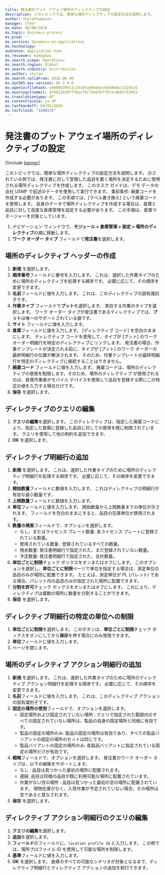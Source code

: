 ```yaml
---
title: 発注書のプット アウェイ場所のディレクティブの設定
description: このトピックでは、簡単な場所ディレクティブの設定方法を説明します。
author: ShylaThompson
manager: tfehr
ms.date: 08/08/2019
ms.topic: business-process
ms.prod: ''
ms.service: dynamics-ax-applications
ms.technology: ''
audience: Application User
ms.reviewer: kamaybac
ms.search.scope: Operations
ms.search.region: Global
ms.search.industry: Distribution
ms.author: shylaw
ms.search.validFrom: 2016-06-30
ms.dyn365.ops.version: AX 7.0.0
ms.openlocfilehash: e4008639411c18c0fad0d4dec0da98dbc13191a5
ms.sourcegitcommit: 4f9912439ff78acf0c754d5bff972c4b85763093
ms.translationtype: HT
ms.contentlocale: ja-JP
ms.lasthandoff: 04/02/2020
ms.locfileid: "3208135"
---
```

# <a name="set-up-a-location-directive-for-purchase-order-put-away"></a>発注書のプット アウェイ場所のディレクティブの設定

[!include [banner](../../includes/banner.md)]

このトピックでは、簡単な場所ディレクティブの設定方法を説明します。 示されている例では、発注書に対して受領した品目を置く場所を決定するために使用される場所ディレクティブを作成します。 このタスク ガイドは、デモ データの会社 USMF で前述のデータを使用して実行できます。 事前条件: 廃棄コードを作成する必要があります。 この手順では、[ラベル書き換え] という廃棄コードを使用します。 自身のデータで場所ディレクティブを作成する場合は、倉庫と品目に対して高度な倉庫管理を設定する必要があります。 この手順は、倉庫マネージャーを対象としています。

1. ナビゲーション ウィンドウで、**モジュール > 倉庫管理 > 設定 > 場所のディレクティブ**の順に移動します。
2. **ワーク オーダー タイプ** フィールドで**発注書**を選択します。

## <a name="create-a-location-directive-header"></a>場所のディレクティブ ヘッダーの作成
1. **新規** を選択します。
2. **順序番号**フィールドに番号を入力します。 これは、選択した作業タイプのために場所のディレクティブを処理する順序です。 必要に応じて、その順序を変更できます。  
3. **名前**フィールドに値を入力します。 これは、このディレクティブの固有識別子です。  
4. **作業タイプ** フィールドで**プット**を選択します。 実効する作業のタイプを選択します。 ワーク オーダー タイプが発注書であるディレクティブでは、**プット**は唯一のサポートされている値です。  
5. **サイト** フィールドに値を入力します。
6. **倉庫**フィールドに値を入力します。 [ディレクティブ コード] を空白のままにします。  ディレクティブ コードを使用して、タイプが [プット] のワークオーダー明細行を特定のディレクティブにリンクします。 発注書の場合、作業テンプレートが決定される前に、タイプが [プット] のワーク オーダーの最終明細行の位置が解決されます。 そのため、作業テンプレートの最終明細行を特定のディレクティブに接続することはできません。   
7. **廃棄コード** フィールドに値を入力します。 廃棄コードは、場所のディレクティブの使用を制限します。そのため、場所のディレクティブ が使用されるのは、倉庫作業者がモバイル デバイスを使用して品目を登録する際にこの特定の値を入力する場合だけです。  
8. **保存** を選択します。

## <a name="edit-the-query-for-directive"></a>ディレクティブのクエリの編集
1. **クエリの編集**を選択します。 このディレクティブは、指定した廃棄コードにより、指定した倉庫に登録した品目に対しての使用を既に制限されています。 クエリを使用して他の制約を追加できます。  
2. **OK** を選択します。

## <a name="add-directive-lines"></a>ディレクティブ明細行の追加
1. **新規** を選択します。 これは、選択した作業タイプのために場所のディレクティブ明細行を処理する順序です。 必要に応じて、その順序を変更できます。  
2. **開始数量**フィールドに数値を入力します。 これはディレクティブの明細行が有効な最小数量です。  
3. **上限数量**フィールドに数値を入力します。
4. **単位**フィールドに値を入力します。 開始数量から上限数量までの単位が示されます。 フィールドを空白のままにすると、品目の在庫単位が使用されます。  
5. **数量の検索**フィールドで、オプションを選択します。
    - なし、またはライセンス プレート数量: 各ライセンス プレートに登録されている数量。  
    - 使用されている数量 : 登録されているすべての数量。  
    - 残余数量: 発注書明細行で指定された、まだ登録されていない数量。  
    - 予定数量: 発注書明細行で指定された、合計数量。  
6. **単位ごとに制限**チェック ボックスをオンまたはオフにします。 このオプションを選択し、**単位ごとに制限**ページで単位を指定する場合は、測定単位の品目のみが場所に配置できます。 たとえば、測定単位が PL (パレット) である場合、パレット内の品目のみが指定された場所に配置できます。  
7. **分割を許可**チェック ボックスをオンまたはオフにします。 これにより、ディレクティブは複数の場所に数量を分割することができます。  
8. **保存** を選択します。

## <a name="restrict-the-directive-line-to-a-specific-unit"></a>ディレクティブ明細行の特定の単位への制限
1. **単位ごとに制限**を選択します。 このボタンは、**単位ごとに制限**チェック ボックスをオンにしてから**保存**を押す場合にのみ使用できます。  
2. **単位**フィールドに値を入力します。
3. ページを閉じます。

## <a name="add-a-location-directive-action-line"></a>場所のディレクティブ アクション明細行の追加
1. **新規** を選択します。 これは、選択した作業タイプのために場所のディレクティブ アクション明細行を処理する順序です。 必要に応じて、その順序を変更できます。  
2. **名前**フィールドに値を入力します。 これは、このディレクティブ アクションの固有識別子です。  
3. **固定の場所の使用**フィールドで、オプションを選択します。
    - 固定場所および固定されていない場所 : クエリで指定された範囲内のすべての固定されていない場所は、製品の自身の固定場所と同様に有効です。  
    - 製品の固定の場所のみ: 製品の固定の場所は有効であり、すべての製品バリアントの固定の場所のセットは同じです。  
    - 製品バリアントの固定の場所のみ: 各製品バリアントに指定されている固定の場所だけが有効です。  
4. **戦略**フィールドで、オプションを選択します。 発注書のワーク オーダー タイプは、以下の戦略をサポートします。 
    - なし : 品目は見つかった最初の場所に配置されます。  
    - 連結: 品目は同様の品目が既に利用可能な場所に配置されています。  
    - 作業がない空の場所 : 品目は見つかった最初の空の場所に配置されています。 現物在庫がなく、入荷作業が予定されていない場合、その場所は空であると見なされます。  
5. **保存** を選択します。

## <a name="edit-the-query-for-directive-action-line"></a>ディレクティブ アクション明細行のクエリの編集
1. **クエリの編集**を選択します。
2. **追加**を選択します。
3. **フィールド**のフィールドに、`location profile ID` と入力します。 この例では、場所プロファイル ID を使用して可能な場所を制限します。  
4. **基準**フィールドに値を入力します。
5. **OK** を選択します。 倉庫のすべての可能なシナリオが対象となるまで、ディレクティブ明細行とディレクティブ アクションの追加を続行できます。  

